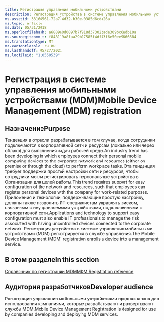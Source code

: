 ```yaml
---
title: Регистрация управления мобильными устройствами
description: Регистрация устройства в системе управления мобильными устройствами (MDM) регистрируется в службе управления.
ms.assetid: 33166561-72a7-4d32-b30e-0385d6cda26a
ms.topic: article
ms.date: 05/31/2018
ms.openlocfilehash: a6889a0d0897b7f918d373022ade309bc6edb10a
ms.sourcegitcommit: f848119a8faa29b27585f4df53f6e50ee9666684
ms.translationtype: MT
ms.contentlocale: ru-RU
ms.lasthandoff: 05/27/2021
ms.locfileid: "110550539"
---
```

# <a name="mobile-device-management-mdm-registration"></a><span data-ttu-id="f4a45-103">Регистрация в системе управления мобильными устройствами (MDM)</span><span class="sxs-lookup"><span data-stu-id="f4a45-103">Mobile Device Management (MDM) registration</span></span>

## <a name="purpose"></a><span data-ttu-id="f4a45-104">Назначение</span><span class="sxs-lookup"><span data-stu-id="f4a45-104">Purpose</span></span>

<span data-ttu-id="f4a45-105">Тенденция в отрасли разрабатывается в том случае, когда сотрудники подключаются к корпоративной сети и ресурсам (локально или через облако) для выполнения задач рабочей среды.</span><span class="sxs-lookup"><span data-stu-id="f4a45-105">An industry trend has been developing in which employees connect their personal mobile computing devices to the corporate network and resources (either on premise or through the cloud) to perform workplace tasks.</span></span> <span data-ttu-id="f4a45-106">Эта тенденция требует поддержки простой настройки сети и ресурсов, чтобы сотрудники могли регистрировать персональные устройства в Организации для целей работы.</span><span class="sxs-lookup"><span data-stu-id="f4a45-106">This trend requires support for easy configuration of the network and resources, such that employees can register personal devices with the company for work-related purposes.</span></span> <span data-ttu-id="f4a45-107">Приложения и технологии, поддерживающие простую настройку, должны также позволить ИТ-специалистам управлять риском, связанным с неуправляемыми устройствами, подключенными к корпоративной сети.</span><span class="sxs-lookup"><span data-stu-id="f4a45-107">Applications and technology to support easy configuration must also enable IT professionals to manage the risk associated with having uncontrolled devices connected to the corporate network.</span></span> <span data-ttu-id="f4a45-108">Регистрация устройства в системе управления мобильными устройствами (MDM) регистрируется в службе управления.</span><span class="sxs-lookup"><span data-stu-id="f4a45-108">The Mobile Device Management (MDM) registration enrolls a device into a management service.</span></span>

## <a name="in-this-section"></a><span data-ttu-id="f4a45-109">В этом разделе</span><span class="sxs-lookup"><span data-stu-id="f4a45-109">In this section</span></span>

[<span data-ttu-id="f4a45-110">Справочник по регистрации MDM</span><span class="sxs-lookup"><span data-stu-id="f4a45-110">MDM Registration reference</span></span>](mdm-registration-reference.md)

## <a name="developer-audience"></a><span data-ttu-id="f4a45-111">Аудитория разработчиков</span><span class="sxs-lookup"><span data-stu-id="f4a45-111">Developer audience</span></span>

<span data-ttu-id="f4a45-112">Регистрация управления мобильными устройствами предназначена для использования компаниями, которые разрабатывают и развертывают службы MDM.</span><span class="sxs-lookup"><span data-stu-id="f4a45-112">Mobile Device Management Registration is designed for use by companies developing and deploying MDM services.</span></span>
